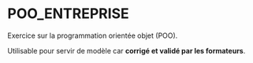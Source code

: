 # POO_ENTREPRISE

Exercice sur la programmation orientée objet (POO).

Utilisable pour servir de modèle car **corrigé et validé par les formateurs**.
